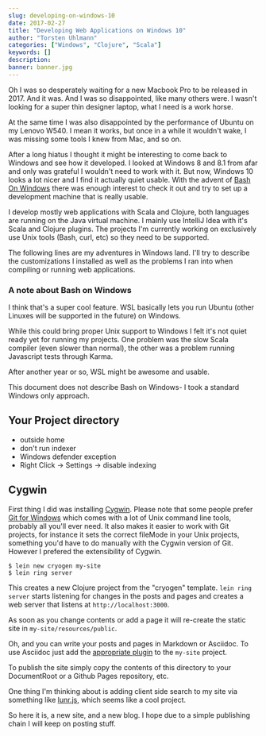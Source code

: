 ```yaml
---
slug: developing-on-windows-10
date: 2017-02-27
title: "Developing Web Applications on Windows 10"
author: "Torsten Uhlmann"
categories: ["Windows", "Clojure", "Scala"]
keywords: []
description:
banner: banner.jpg
---
```


Oh I was so desperately waiting for a new Macbook Pro to be released in 2017. And it was. And I was so disappointed, like many others were. I wasn't looking for a super thin designer laptop, what I need is a work horse.

At the same time I was also disappointed by the performance of Ubuntu on my Lenovo W540. I mean it works, but once in a while it wouldn't wake, I was missing some tools I knew from Mac, and so on.

After a long hiatus I thought it might be interesting to come back to Windows and see how it developed. I looked at Windows 8 and 8.1 from afar and only was grateful I wouldn't need to work with it. But now, Windows 10 looks a lot nicer and I find it actually quiet usable. With the advent of [Bash On Windows](https://msdn.microsoft.com/commandline/wsl/about) there was enough interest to check it out and try to set up a development machine that is really usable.

I develop mostly web applications with Scala and Clojure, both languages
are running on the Java virtual machine. I mainly use IntelliJ Idea with it's
Scala and Clojure plugins. The projects I'm currently working on
exclusively use Unix tools (Bash, curl, etc) so they need to be supported.

The following lines are my adventures in Windows land. I'll try to
describe the customizations I installed as well as the problems I
ran into when compiling or running web applications.

### A note about Bash on Windows

I think that's a super cool feature. WSL basically lets you run Ubuntu
(other Linuxes will be supported in the future) on Windows.

While this could bring proper Unix support to Windows I felt it's not
quiet ready yet for running my projects. One problem was the slow Scala
compiler (even slower than normal), the other was a problem running
Javascript tests through Karma.

After another year or so, WSL might be awesome and usable.

This document does not describe Bash on Windows- I took a standard Windows
only approach.

## Your Project directory

- outside home
- don't run indexer
- Windows defender exception
- Right Click -> Settings -> disable indexing

## Cygwin

First thing I did was installing [Cygwin](https://cygwin.com/).
Please note that some people prefer
[Git for Windows](https://git-for-windows.github.io/) which comes with a
lot of Unix command line tools, probably all you'll ever need.
It also makes it easier to work with Git projects, for instance it
sets the correct fileMode in your Unix projects, something you'd have
to do manually with the Cygwin version of Git. However I prefered the
extensibility of Cygwin.


```
$ lein new cryogen my-site
$ lein ring server
```

This creates a new Clojure project from the "cryogen" template.
`lein ring server` starts listening for changes in the posts and pages and
creates a web server that listens at `http://localhost:3000`.

As soon as you change contents or add a page it will re-create the static site in
`my-site/resources/public`.

Oh, and you can write your posts and pages in Markdown or Asciidoc. To use Asciidoc just
add the [appropriate plugin](https://github.com/cryogen-project/cryogen-asciidoc) to the `my-site` project.

To publish the site simply copy the contents of this directory to your DocumentRoot
or a Github Pages repository, etc.

One thing I'm thinking about is adding client side search to my site via
something like [lunr.js](http://lunrjs.com/), which seems like a cool
project.

So here it is, a new site, and a new blog. I hope due to a simple publishing chain
I will keep on posting stuff.
